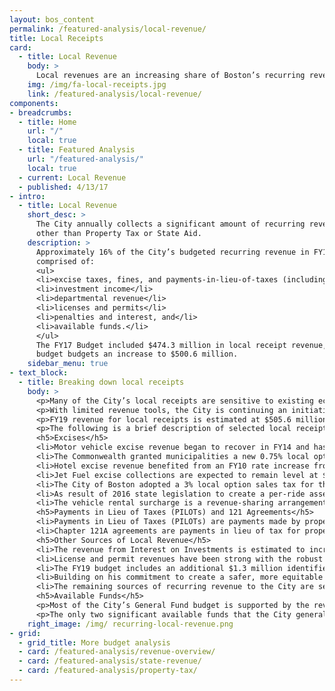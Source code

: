 ```yaml
---
layout: bos_content
permalink: /featured-analysis/local-revenue/
title: Local Receipts
card:
  - title: Local Revenue
    body: >
      Local revenues are an increasing share of Boston’s recurring revenue.
    img: /img/fa-local-receipts.jpg
    link: /featured-analysis/local-revenue/
components:
- breadcrumbs:
  - title: Home
    url: "/"
    local: true
  - title: Featured Analysis
    url: "/featured-analysis/"
    local: true
  - current: Local Revenue
  - published: 4/13/17
- intro:
  - title: Local Revenue 
    short_desc: >
      The City annually collects a significant amount of recurring revenues 
      other than Property Tax or State Aid.
    description: >
      Approximately 16% of the City’s budgeted recurring revenue in FY19 is 
      comprised of:
      <ul>
      <li>excise taxes, fines, and payments-in-lieu-of-taxes (including Chapter 121A)</li>
      <li>investment income</li>
      <li>departmental revenue</li>
      <li>licenses and permits</li>
      <li>penalties and interest, and</li>
      <li>available funds.</li>
      </ul>
      The FY17 Budget included $474.3 million in local receipt revenue, and the FY18 
      budget budgets an increase to $500.6 million.
    sidebar_menu: true
- text_block:
  - title: Breaking down local receipts
    body: >
      <p>Many of the City’s local receipts are sensitive to existing economic conditions and the City takes a cautious approach when estimating local receipts.</p>  
      <p>With limited revenue tools, the City is continuing an initiative in the FY19 budget to better maximize the local revenue tools. This City will also work to maximize federal health insurance reimbursements and address past due bills to recover revenue.</p>
      <p>FY19 revenue for local receipts is estimated at $505.6 million.</p>  
      <p>The following is a brief description of selected local receipts and their expectations for FY19:</p>
      <h5>Excises</h5>
      <li>Motor vehicle excise revenue began to recover in FY14 and has remained steady with the strengthening economy.  Revenue is estimated at $52.0 million in FY19.</li>
      <li>The Commonwealth granted municipalities a new 0.75% local option tax on restaurant meals beginning October 1, 2009. The City expects to collect $29.0 million from this tax in FY19.</li>
      <li>Hotel excise revenue benefited from an FY10 rate increase from 4% to 6%.  The City expects to receive $92.0 million in FY19.</li>
      <li>Jet Fuel excise collections are expected to remain level at $18.0 million in FY19.</li>
      <li>The City of Boston adopted a 3% local option sales tax for the sale of recreational marijuana, effective July 1, 2018. The FY19 Recommended Budget includes $2.25 million in new revenue for the marijuana local option sales tax.
      <li>As result of 2016 state legislation to create a per-ride assessment collected from transportation network companies (TNCs), the City expects to receive $2 million in FY19.</li>
      <li>The vehicle rental surcharge is a revenue-sharing arrangement with the Commonwealth. Under this arrangement, all vehicle rental contracts originating in the City are subject to a $10 surcharge. The City receives $1 of this surcharge. The City budgeted $1.5 million in FY19 for vehicle rental surcharge revenue.</li>
      <h5>Payments in Lieu of Taxes (PILOTs) and 121 Agreements</h5>
      <li>Payments in Lieu of Taxes (PILOTs) are payments made by property tax-exempt institutions located in the City, including hospitals, universities, and cultural institutions. These are voluntary contributions for municipal services such as police and fire protection, street cleaning, and snow removal. Growth in PILOT revenue comes from new agreements, escalations that adjust the payments for inflation, and re-negotiation or expansion of current agreements. The Massachusetts Port Authority (MassPort) currently provides 35% of the PILOT revenue the City receives annually. Voluntary PILOTS are expected to increase slightly to an estimated $46 million in FY19.</li>
      <li>Chapter 121A agreements are payments in lieu of tax for property under tax agreements.  Those that qualify pay different taxes on income and property as determined under Chapter 121A of Massachusetts General Law. 121A payments are budgeted at $27.5 million in FY19.</li>
      <h5>Other Sources of Local Revenue</h5>
      <li>The revenue from Interest on Investments is estimated to increase to $5 million in FY19. The increase is a result of the movement of significant assets out of non-interest bearing accounts associated with compensating balance agreements between the City and its primary bank and into interest-bearing accounts. Additionally, in March 2018, the Federal Reserve increased its key interest rate to 1.75%, the highest level since 2008.</li>
      <li>License and permit revenues have been strong with the robust activity in the City’s development pipeline.  Building permit revenue is conservatively budgeted in FY19 at $45 million.</li>
      <li>The FY19 budget includes an additional $1.3 million identified in departmental revenues.</li>
      <li>Building on his commitment to create a safer, more equitable transportation future for Boston, Mayor Walsh will invest $5 million aimed at upgrading transportation infrastructure to benefit all modes of travel. These investments are funded through a strategic set of increases to the City’s current fine structure for parking violations. The updated parking fine structure, last revised in 2008, is expected to produce positive outcomes by influencing driver behavior and reducing congestion and emissions, increasing cleanliness, and improving the parking experience.</li> 
      <li>The remaining sources of recurring revenue to the City are set rates of fees, fines, penalties and interest. These usually endure economic changes with small changes in activity or revenue.</li>
      <h5>Available Funds</h5>
      <p>Most of the City’s General Fund budget is supported by the revenues that are estimated to come in during the course of the fiscal year, including property tax, excises, State aid, and the various other categories of revenues described above. Available funds are linked to a separate category of expenditure appropriation - those supported by immediately available fund transfers.</p>  
      <p>The only two significant available funds that the City generally budgets each year are parking meter revenues to support the Transportation Department, and cemetery trust monies which are used to support the City’s maintenance of its public cemeteries. Both special funds have fees collected during the course of the year. By transferring out less than what is collected over the years, the City has built up the balances in these funds. Trust fund balances, such as the cemetery trust, also benefit from the opportunity to invest in securities offering a higher return than short-term fixed-income investments. The City did not transfer any funds to the General Fund in FY16 or FY17. The City expects to transfer $22.5 million from the parking meter fund to the General Fund in FY18 and FY19. The City also plans to transfer $950,000 from the cemetery trust fund to the General Fund in FY18 and in FY19.</p>
    right_image: /img/ recurring-local-revenue.png
- grid:
  - grid_title: More budget analysis
  - card: /featured-analysis/revenue-overview/
  - card: /featured-analysis/state-revenue/
  - card: /featured-analysis/property-tax/
---
```

